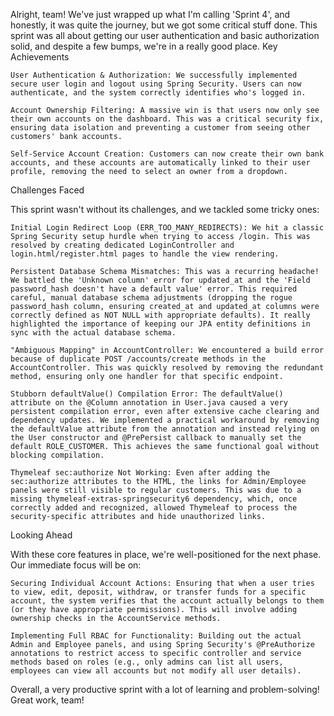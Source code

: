 Alright, team! We've just wrapped up what I'm calling 'Sprint 4', and honestly, it was quite the journey, but we got some critical stuff done. This sprint was all about getting our user authentication and basic authorization solid, and despite a few bumps, we're in a really good place.
Key Achievements

    User Authentication & Authorization: We successfully implemented secure user login and logout using Spring Security. Users can now authenticate, and the system correctly identifies who's logged in.

    Account Ownership Filtering: A massive win is that users now only see their own accounts on the dashboard. This was a critical security fix, ensuring data isolation and preventing a customer from seeing other customers' bank accounts.

    Self-Service Account Creation: Customers can now create their own bank accounts, and these accounts are automatically linked to their user profile, removing the need to select an owner from a dropdown.

Challenges Faced

This sprint wasn't without its challenges, and we tackled some tricky ones:

    Initial Login Redirect Loop (ERR_TOO_MANY_REDIRECTS): We hit a classic Spring Security setup hurdle when trying to access /login. This was resolved by creating dedicated LoginController and login.html/register.html pages to handle the view rendering.

    Persistent Database Schema Mismatches: This was a recurring headache! We battled the 'Unknown column' error for updated_at and the 'Field password_hash doesn't have a default value' error. This required careful, manual database schema adjustments (dropping the rogue password_hash column, ensuring created_at and updated_at columns were correctly defined as NOT NULL with appropriate defaults). It really highlighted the importance of keeping our JPA entity definitions in sync with the actual database schema.

    "Ambiguous Mapping" in AccountController: We encountered a build error because of duplicate POST /accounts/create methods in the AccountController. This was quickly resolved by removing the redundant method, ensuring only one handler for that specific endpoint.

    Stubborn defaultValue() Compilation Error: The defaultValue() attribute on the @Column annotation in User.java caused a very persistent compilation error, even after extensive cache clearing and dependency updates. We implemented a practical workaround by removing the defaultValue attribute from the annotation and instead relying on the User constructor and @PrePersist callback to manually set the default ROLE_CUSTOMER. This achieves the same functional goal without blocking compilation.

    Thymeleaf sec:authorize Not Working: Even after adding the sec:authorize attributes to the HTML, the links for Admin/Employee panels were still visible to regular customers. This was due to a missing thymeleaf-extras-springsecurity6 dependency, which, once correctly added and recognized, allowed Thymeleaf to process the security-specific attributes and hide unauthorized links.

Looking Ahead

With these core features in place, we're well-positioned for the next phase. Our immediate focus will be on:

    Securing Individual Account Actions: Ensuring that when a user tries to view, edit, deposit, withdraw, or transfer funds for a specific account, the system verifies that the account actually belongs to them (or they have appropriate permissions). This will involve adding ownership checks in the AccountService methods.

    Implementing Full RBAC for Functionality: Building out the actual Admin and Employee panels, and using Spring Security's @PreAuthorize annotations to restrict access to specific controller and service methods based on roles (e.g., only admins can list all users, employees can view all accounts but not modify all user details).

Overall, a very productive sprint with a lot of learning and problem-solving! Great work, team!
